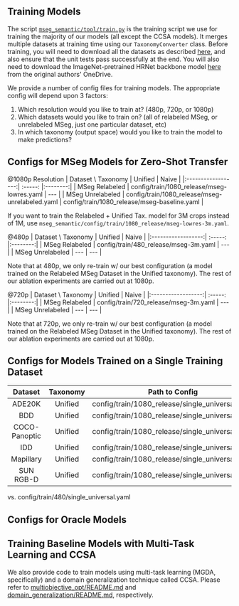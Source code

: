 
## Training Models

The script [`mseg_semantic/tool/train.py`](https://github.com/mseg-dataset/mseg-semantic/blob/training/mseg_semantic/tool/train.py) is the training script we use for training the majority of our models (all except the CCSA models). It merges multiple datasets at training time using our `TaxonomyConverter` class. Before training, you will need to download all the datasets as described [here](https://github.com/mseg-dataset/mseg-api/blob/master/download_scripts/README.md), and also ensure that the unit tests pass successfully at the end. You will also need to download the ImageNet-pretrained HRNet backbone model [here](https://1drv.ms/u/s!Aus8VCZ_C_33dKvqI6pBZlifgJk) from the original authors' OneDrive.

We provide a number of config files for training models. The appropriate config will depend upon 3 factors:
1. Which resolution would you like to train at? (480p, 720p, or 1080p)
2. Which datasets would you like to train on? (all of relabeled MSeg, or unrelabeled MSeg, just one particular dataset, etc)
3. In which taxonomy (output space) would you like to train the model to make predictions?

## Configs for MSeg Models for Zero-Shot Transfer
@1080p Resolution
| Dataset \ Taxonomy |  Unified |   Naive  |
|:------------------:|  :-----: |:--------:| 
| MSeg Relabeled | config/train/1080_release/mseg-lowres.yaml | --- |
| MSeg Unrelabeled | config/train/1080_release/mseg-unrelabeled.yaml | config/train/1080_release/mseg-baseline.yaml |

If you want to train the Relabeled + Unified Tax. model for 3M crops instead of 1M, use `mseg_semantic/config/train/1080_release/mseg-lowres-3m.yaml`.

@480p
| Dataset \ Taxonomy |  Unified |   Naive  |
|:------------------:|  :-----: |:--------:| 
| MSeg Relabeled | config/train/480_release/mseg-3m.yaml | --- |
| MSeg Unrelabeled | --- | --- |

Note that at 480p, we only re-train w/ our best configuration (a model trained on the Relabeled MSeg Dataset in the Unified taxonomy). The rest of our ablation experiments are carried out at 1080p.

@720p
| Dataset \ Taxonomy |  Unified |   Naive  |
|:------------------:|  :-----: |:--------:| 
| MSeg Relabeled | config/train/720_release/mseg-3m.yaml | --- |
| MSeg Unrelabeled | --- | --- |

Note that at 720p, we only re-train w/ our best configuration (a model trained on the Relabeled MSeg Dataset in the Unified taxonomy). The rest of our ablation experiments are carried out at 1080p.

## Configs for Models Trained on a Single Training Dataset

| Dataset            |   Taxonomy  |            Path to Config                       |
|:------------------:| :----------:| :---------------------------------------------: |
| ADE20K             |   Unified   | config/train/1080_release/single_universal.yaml |
| BDD                |   Unified   | config/train/1080_release/single_universal.yaml |
| COCO-Panoptic      |   Unified   | config/train/1080_release/single_universal.yaml |
| IDD                |   Unified   | config/train/1080_release/single_universal.yaml |
| Mapillary          |   Unified   | config/train/1080_release/single_universal.yaml |
| SUN RGB-D          |   Unified   | config/train/1080_release/single_universal.yaml |

vs. config/train/480/single_universal.yaml

## Configs for Oracle Models

## Training Baseline Models with Multi-Task Learning and CCSA

We also provide code to train models using multi-task learning (MGDA, specifically) and a domain generalization technique called CCSA. Please refer to [multiobjective_opt/README.md]() and [domain_generalization/README.md](), respectively.
